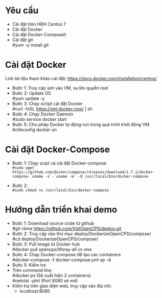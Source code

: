 # Yêu cầu  
* Cài đặt trên HĐH Centos 7  
* Cài đặt Docker  
* Cài đặt Docker-Composeit  
* Cài đặt git  
  #yum -y install git  

# Cài đặt Docker  
Link tài liệu tham khảo cài đặt: https://docs.docker.com/installation/centos/  
* Bước 1: Truy cập ssh vào VM, su lên quyền root  
* Bước 2: Update OS  
  #yum update -y  
* Bước 3: Chạy script cài đặt Docker  
  #curl -fsSL https://get.docker.com/ | sh  
* Bước 4: Chạy Docker Daemon  
  #sudo service docker start  
* Bước 5: Cho phép Docker tự động run trong quá trình khởi động VM  
  #chkconfig docker on  

# Cài đặt Docker-Compose  
* Bước 1: Chạy scipt và cài đặt Docker-compose  
  ```#sudo wget https://github.com/docker/compose/releases/download/1.7.1/docker-compose-`uname -s`-`uname -m` -O /usr/local/bin/docker-compose```   

* Bước 2:  
  ```#sudo chmod +x /usr/local/bin/docker-compose```  

# Hướng dẫn triển khai demo  
* Bước 1: Download source code từ github  
  #git clone https://github.com/VietOpenCPS/deploy.git  
* Bước 2: Truy cập vào thư mục deploy/DockerizeOpenCPS/compose/  
  #cd deploy/DockerizeOpenCPS/compose/  
* Bước 3: Pull image từ Docker hub  
  #docker pull opencps/liferay-all-in-one  
* Bước 4: Chạy Docker-compose để tạo các containers  
  #docker-compose -f docker-compose.yml up -d  
* Bước 5: Kiểm tra  
 * Trên command line:  
   #docker ps               (Sẽ xuất hiện 2 containers)  
   #netstat -plnt           (Port 8080 sẽ mở)  
 * Kiểm tra trên giao diện web, truy cập vào địa chỉ:  
   * localhost:8080  
